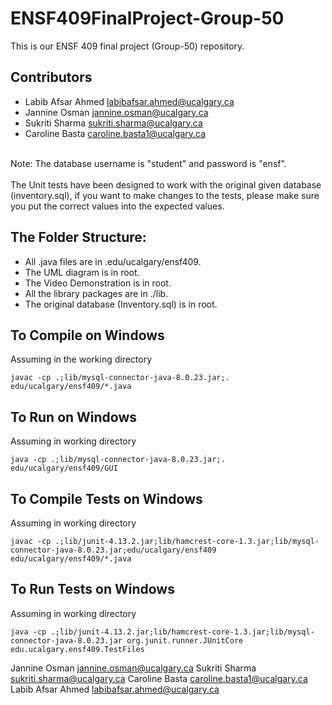 # ENSF409FinalProject-Group-50

This is our ENSF 409 final project (Group-50) repository.

## Contributors

- Labib Afsar Ahmed <a href="mailto:labibafsar.ahmed@ucalgary.ca">labibafsar.ahmed@ucalgary.ca</a>
- Jannine Osman <a href="mailto:jannine.osman@ucalgary.ca">jannine.osman@ucalgary.ca</a>
- Sukriti Sharma <a href="mailto:sukriti.sharma@ucalgary.ca">sukriti.sharma@ucalgary.ca</a>
- Caroline Basta <a href="mailto:caroline.basta1@ucalgary.ca">caroline.basta1@ucalgary.ca</a>

<br>
Note: The database username is "student" and password is "ensf".
<br>
<br>
The Unit tests have been designed to work with the original given database (inventory.sql), if you want to make changes to the tests, please make sure you put the correct values into the expected values.
<br>

## The Folder Structure:

- All .java files are in .edu/ucalgary/ensf409.
- The UML diagram is in root.
- The Video Demonstration is in root.
- All the library packages are in ./lib.
- The original database (Inventory.sql) is in root.

## To Compile on Windows

Assuming in the working directory

```
javac -cp .;lib/mysql-connector-java-8.0.23.jar;. edu/ucalgary/ensf409/*.java
```

## To Run on Windows

Assuming in working directory

```
java -cp .;lib/mysql-connector-java-8.0.23.jar;. edu/ucalgary/ensf409/GUI
```

## To Compile Tests on Windows

Assuming in working directory

```
javac -cp .;lib/junit-4.13.2.jar;lib/hamcrest-core-1.3.jar;lib/mysql-connector-java-8.0.23.jar;edu/ucalgary/ensf409 edu/ucalgary/ensf409/*.java
```

## To Run Tests on Windows

Assuming in working directory

```
java -cp .;lib/junit-4.13.2.jar;lib/hamcrest-core-1.3.jar;lib/mysql-connector-java-8.0.23.jar org.junit.runner.JUnitCore edu.ucalgary.ensf409.TestFiles
```

Jannine Osman <a href="mailto:jannine.osman@ucalgary.ca">jannine.osman@ucalgary.ca</a>
Sukriti Sharma <a href="mailto:sukriti.sharma@ucalgary.ca">sukriti.sharma@ucalgary.ca</a>
Caroline Basta <a href="mailto:caroline.basta1@ucalgary.ca">caroline.basta1@ucalgary.ca</a>
Labib Afsar Ahmed <a href="mailto:labibafsar.ahmed@ucalgary.ca">labibafsar.ahmed@ucalgary.ca</a>
